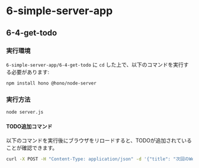 # 6-simple-server-app
## 6-4-get-todo
### 実行環境
`6-simple-server-app/6-4-get-todo` に `cd` した上で、以下のコマンドを実行する必要があります:
```bash
npm install hono @hono/node-server
```

### 実行方法
```bash
node server.js
```

#### TODO追加コマンド
以下のコマンドを実行後にブラウザをリロードすると、TODOが追加されていることが確認できます。
```bash
curl -X POST -H "Content-Type: application/json" -d '{"title": "次回のWeb研に出席する"}' http://localhost:8000
```
